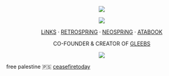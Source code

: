 <p align="center">
<img src="https://files.catbox.moe/8849d5.png"ex=6633d46c&is=663282ec&hm=259337d346199d87776791ec170801a253cbf972ed40197a8dbf089102076007&=&format=webp&quality=lossless">

<p align="center">
<img src="https://files.catbox.moe/o9j2bd.png">

<p align="center"

[LiNKS](https://rentry.co/mapIesyrup) ‧ [RETROSPRiNG](https://retrospring.net/@fennebat) ‧ [NEOSPRiNG](https://neospring.org/@puddle) ‧ [ATABOOK](https://fennebat.atabook.org/)
</p>

<p align="center"
  
CO-FOUNDER & CREATOR OF [GLEEBS](https://rentry.co/gleebs)

</p>

<p align="center">
<img src="https://files.catbox.moe/jankh6.png"ex=6633d474&is=663282f4&hm=7dc4c702d5a0b40cffca6f3cc9e7bb18406df5cabf5c3eb1c7e3e2160ea89669&=&format=webp&quality=lossless">

free palestine 🇵🇸
[ceasefiretoday](https://ceasefiretoday.com/)
